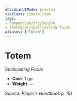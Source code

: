 ```yaml
---
obsidianUIMode: preview
cssclass: json5e-item
tags:
- compendium/src/5e/phb
- item/gear/spellcasting-focus
aliases: ["Totem"]
---
```

# Totem
*Spellcasting Focus*  

- **Cost**: 1 gp
- **Weight**: ⏤

*Source: Player's Handbook p. 151*